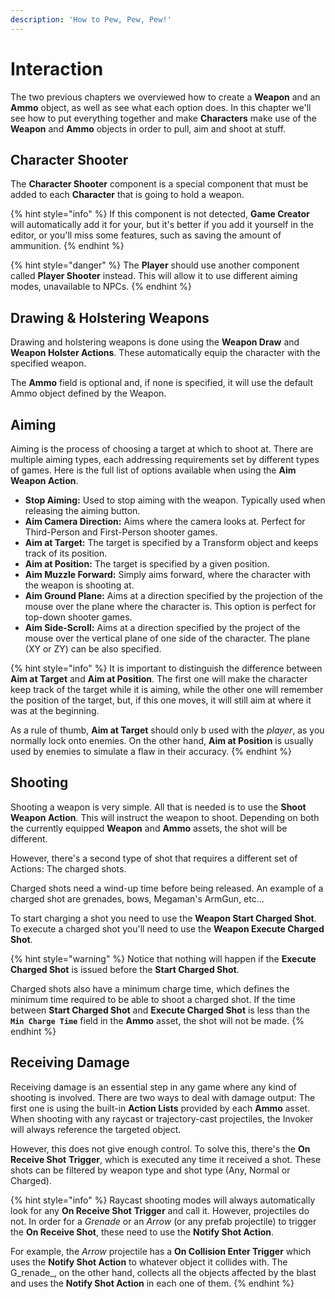 ```yaml
---
description: 'How to Pew, Pew, Pew!'
---
```


# Interaction

The two previous chapters we overviewed how to create a **Weapon** and an **Ammo** object, as well as see what each option does. In this chapter we'll see how to put everything together and make **Characters** make use of the **Weapon** and **Ammo** objects in order to pull, aim and shoot at stuff.

## Character Shooter

The **Character Shooter** component is a special component that must be added to each **Character** that is going to hold a weapon. 

{% hint style="info" %}
If this component is not detected, **Game Creator** will automatically add it for your, but it's better if you add it yourself in the editor, or you'll miss some features, such as saving the amount of ammunition.
{% endhint %}

{% hint style="danger" %}
The **Player** should use another component called **Player Shooter** instead. This will allow it to use different aiming modes, unavailable to NPCs.
{% endhint %}

## Drawing & Holstering Weapons

Drawing and holstering weapons is done using the **Weapon Draw** and **Weapon Holster Actions**. These automatically equip the character with the specified weapon. 

The **Ammo** field is optional and, if none is specified, it will use the default Ammo object defined by the Weapon.

## Aiming

Aiming is the process of choosing a target at which to shoot at. There are multiple aiming types, each addressing requirements set by different types of games. Here is the full list of options available when using the **Aim Weapon Action**.

* **Stop Aiming:** Used to stop aiming with the weapon. Typically used when releasing the aiming button.
* **Aim Camera Direction:** Aims where the camera looks at. Perfect for Third-Person and First-Person shooter games.
* **Aim at Target:** The target is specified by a Transform object and keeps track of its position.
* **Aim at Position:** The target is specified by a given position.
* **Aim Muzzle Forward:** Simply aims forward, where the character with the weapon is shooting at.
* **Aim Ground Plane:** Aims at a direction specified by the projection of the mouse over the plane where the character is. This option is perfect for top-down shooter games.
* **Aim Side-Scroll:** Aims at  a direction specified by the project of the mouse over the vertical plane of one side of the character. The plane \(XY or ZY\) can be also specified.

{% hint style="info" %}
It is important to distinguish the difference between **Aim at Target** and **Aim at Position**. The first one will make the character keep track of the target while it is aiming, while the other one will remember the position of the target, but, if this one moves, it will still aim at where it was at the beginning.

As a rule of thumb, **Aim at Target** should only b used with the _player_, as you normally lock onto enemies. On the other hand, **Aim at Position** is usually used by enemies to simulate a flaw in their accuracy.
{% endhint %}

## Shooting

Shooting a weapon is very simple. All that is needed is to use the **Shoot Weapon Action**. This will instruct the weapon to shoot. Depending on both the currently equipped **Weapon** and **Ammo** assets, the shot will be different.

However, there's a second type of shot that requires a different set of Actions: The charged shots.

Charged shots need a wind-up time before being released. An example of a charged shot are grenades, bows, Megaman's ArmGun, etc...

To start charging a shot you need to use the **Weapon Start Charged Shot**. To execute a charged shot you'll need to use the **Weapon Execute Charged Shot**.

{% hint style="warning" %}
Notice that nothing will happen if the **Execute Charged Shot** is issued before the **Start Charged Shot**.

Charged shots also have a minimum charge time, which defines the minimum time required to be able to shoot a charged shot. If the time between **Start Charged Shot** and **Execute Charged Shot** is less than the **`Min Charge Time`** field in the **Ammo** asset, the shot will not be made.
{% endhint %}

## Receiving Damage

Receiving damage is an essential step in any game where any kind of shooting is involved. There are two ways to deal with damage output: The first one is using the built-in **Action Lists** provided by each **Ammo** asset. When shooting with any raycast or trajectory-cast projectiles, the Invoker will always reference the targeted object.

However, this does not give enough control. To solve this, there's the **On Receive Shot** **Trigger**, which is executed any time it received a shot. These shots can be filtered by weapon type and shot type \(Any, Normal or Charged\).

{% hint style="info" %}
Raycast shooting modes will always automatically look for any **On Receive Shot** **Trigger** and call it. However, projectiles do not. In order for a _Grenade_ or an _Arrow_ \(or any prefab projectile\) to trigger the **On Receive Shot**, these need to use the **Notify Shot Action**.

For example, the _Arrow_ projectile has a **On Collision Enter Trigger** which uses the **Notify Shot Action** to whatever object it collides with. The G_renade_, on the other hand, collects all the objects affected by the blast and uses the **Notify Shot Action** in each one of them.
{% endhint %}



